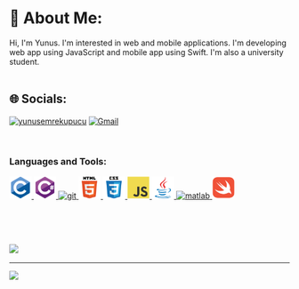 # 💫 About Me:
Hi, I'm Yunus. I'm interested in web and mobile applications. I'm developing web app using JavaScript and mobile app using Swift. I'm also a university student.<br>
<br/>

## 🌐 Socials:
<p align="left">
<a href="https://linkedin.com/in/yunusemrekupucu" target="blank"><img align="center" src="https://raw.githubusercontent.com/rahuldkjain/github-profile-readme-generator/master/src/images/icons/Social/linked-in-alt.svg" alt="yunusemrekupucu" height="30" width="40" /></a>

<a href="mailto:yunus.kupucu@gmail.com">
  <img align="center" src="[[https://www.google.com/url?sa=i&url=https%3A%2F%2Fwww.vecteezy.com%2Fpng%2F17396757-google-mail-icons&psig=AOvVaw2-qPLfO7H1YcL1XLZ1fF2U&ust=1712704057759000&source=images&cd=vfe&opi=89978449&ved=0CBIQjRxqFwoTCPC-9fnds4UDFQAAAAAdAAAAABAE](https://www.google.com/url?sa=i&url=https%3A%2F%2Fwww.pngwing.com%2Ftr%2Ffree-png-splvr&psig=AOvVaw2-qPLfO7H1YcL1XLZ1fF2U&ust=1712704057759000&source=images&cd=vfe&opi=89978449&ved=0CBIQjRxqFwoTCPC-9fnds4UDFQAAAAAdAAAAABAR)](https://www.google.com/url?sa=i&url=https%3A%2F%2Ftr.m.wikipedia.org%2Fwiki%2FDosya%3AGmail_icon_%25282020%2529.svg&psig=AOvVaw1S1Rpr-lYY1Ycf7yUuMX_M&ust=1712704370852000&source=images&cd=vfe&opi=89978449&ved=0CBIQjRxqFwoTCNCb2I7fs4UDFQAAAAAdAAAAABAE)" alt="Gmail" height="30" width="40" />
</a>



</p>
<br/>

<h3 align="left">Languages and Tools:</h3>
<p align="left"> <a href="https://www.cprogramming.com/" target="_blank" rel="noreferrer"> <img src="https://raw.githubusercontent.com/devicons/devicon/master/icons/c/c-original.svg" alt="c" width="40" height="40"/> </a> <a href="https://www.w3schools.com/cs/" target="_blank" rel="noreferrer"> <img src="https://raw.githubusercontent.com/devicons/devicon/master/icons/csharp/csharp-original.svg" alt="csharp" width="40" height="40"/> </a> <a href="https://git-scm.com/" target="_blank" rel="noreferrer"> <img src="https://www.vectorlogo.zone/logos/git-scm/git-scm-icon.svg" alt="git" width="40" height="40"/> </a> <a href="https://www.w3.org/html/" target="_blank" rel="noreferrer"> <img src="https://raw.githubusercontent.com/devicons/devicon/master/icons/html5/html5-original-wordmark.svg" alt="html5" width="40" height="40"/> </a> 
<a href="https://www.w3schools.com/css/" target="_blank" rel="noreferrer"> <img src="https://raw.githubusercontent.com/devicons/devicon/master/icons/css3/css3-original-wordmark.svg" alt="css3" width="40" height="40"/> </a> <a href="https://developer.mozilla.org/en-US/docs/Web/JavaScript" target="_blank" rel="noreferrer"> <img src="https://raw.githubusercontent.com/devicons/devicon/master/icons/javascript/javascript-original.svg" alt="javascript" width="40" height="40"/> </a>  <a href="https://www.java.com" target="_blank" rel="noreferrer"> <img src="https://raw.githubusercontent.com/devicons/devicon/master/icons/java/java-original.svg" alt="java" width="40" height="40"/> </a> <a href="https://www.mathworks.com/" target="_blank" rel="noreferrer"> <img src="https://upload.wikimedia.org/wikipedia/commons/2/21/Matlab_Logo.png" alt="matlab" width="40" height="40"/> </a> <a href="https://developer.apple.com/swift/" target="_blank" rel="noreferrer"> <img src="https://raw.githubusercontent.com/devicons/devicon/master/icons/swift/swift-original.svg" alt="swift" width="40" height="40"/> </a> </p>
<br/><br/><br/>

![](https://github-readme-stats.vercel.app/api/top-langs/?username=Yunuskupucu&theme=dark&hide_border=false&include_all_commits=false&count_private=false&layout=compact)



---



[![](https://komarev.com/ghpvc/?username=Yunuskupucu)](https://github.com/your-github-username)



